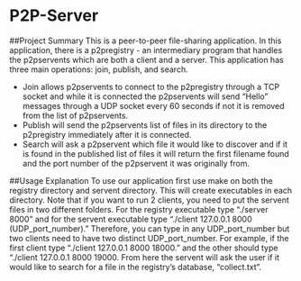 # P2P-Server
##Project Summary
This is a peer-to-peer file-sharing application. In this application, there is a p2pregistry - an intermediary program that handles the p2pservents which are both a client and a server. This application has three main operations: join, publish, and search. 
  * Join allows p2pservents to connect to the p2pregistry through a TCP socket and while it is connected the p2pservents will send “Hello” messages through a UDP socket every 60 seconds if not it is removed from the list of p2pservents. 
  * Publish will send the p2pservents list of files in its directory to the p2pregistry immediately after it is connected. 
  * Search will ask a p2pservent which file it would like to discover and if it is found in the published list of files it will return the first filename found and the port number of the p2pservent it was originally from.

##Usage Explanation
To use our application first use make on both the registry directory and servent directory. This will create executables in each directory. Note that if you want to run 2 clients, you need to put the servent files in two different folders. For the registry executable type “./server 8000” and for the servent executable type “./client 127.0.0.1 8000 (UDP_port_number).” Therefore, you can type in any UDP_port_number but two clients need to have two distinct UDP_port_number. For example, if the first client type “./client 127.0.0.1 8000 18000.” and the other should type “./client 127.0.0.1 8000 19000. From here the servent will ask the user if it would like to search for a file in the registry’s database, “collect.txt”.

